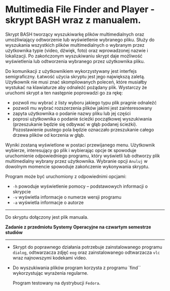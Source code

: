 # Multimedia File Finder and Player - skrypt BASH wraz z manualem.

Skrypt BASH tworzący wyszukiwarkę plików multimedialnych oraz umożliwiający odtworzenie lub wyświetlenie wybranego pliku. Służy do wyszukania wszystkich plików multimedialnych o wybranym przez użytkownika typie (video, dźwięk, foto) oraz wprowadzonej nazwie i lokalizacji. Po zakończonym wyszukiwaniu skrypt daje możliwość wyświetlenia lub odtworzenia wybranego przez użytkownika pliku. 

Do komunikacji z użytkownikiem wykorzystywany jest interfejs semigraficzny. Łatwość użycia skryptu jest jego największą zaletą. Użytkownik nie musi znać skompilowanych poleceń, które musiałby wystukać na klawiaturze aby odnaleźć pożądany plik. Wystarczy że uruchomi skrypt a ten następnie poprowadzi go za rękę:
- pozwoli mu wybrać z listy wyboru jakiego typu plik pragnie odnaleźć
- pozwoli mu wybrać rozszerzenia plików jakimi jest zainteresowany
- zapyta użytkownika o podanie nazwy pliku lub jej części
- poprosi użytkownika o podanie ścieżki początkowej wyszukiwania (przeszukanie będzie się odbywać w głąb podanej ścieżki). Pozostawienie pustego pola będzie oznaczało przeszukanie całego drzewa plików od korzenia w głąb.

Wyniki zostaną wyświetlone w postaci przewijanego menu. Użytkownik wybierze, interesujący go plik i wybierając opcje <code>OK</code> spowoduje uruchomienie odpowiedniego programu, który wyświetli lub odtworzy plik multimedialny wybrany przez użytkownika. Wybranie opcji <code>Anuluj</code> w dowolnym momencie spowoduje zakończenie wykonywania skryptu.

Program może być uruchomiony z odpowiednimi opcjami:
- <code>-h</code>	powoduje wyświetlenie pomocy – podstawowych informacji o skrypcie
- <code>-v</code>	wyświetla informacje o numerze wersji programu
- <code>-a</code>	wyświetla informacje o autorze

---

Do skryptu dołączony jest plik manuala.

**Zadanie  z przedmiotu Systemy Operacyjne na czwartym semestrze studiów**

---

- Skrypt do poprawnego działania potrzebuje zainstalowanego programu `dialog`, odtwarzacza zdjęć `eog` oraz zainstalowanego odtwarzacza `vlc` wraz najnowszymi kodekami video.
- Do wyszukiwania plików program korzysta z programu `find`` wykorzystując wyrażenia regularne.

    Program testowany na dystrybucji `Fedora`.
